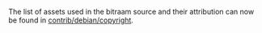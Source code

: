 The list of assets used in the bitraam source and their attribution can now be found in [contrib/debian/copyright](../contrib/debian/copyright).
